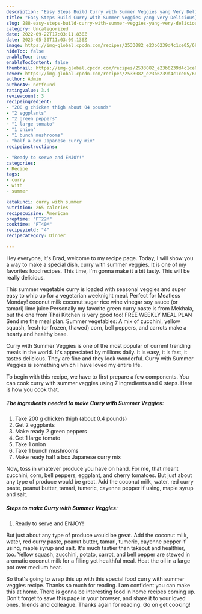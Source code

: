 ```yaml
---
description: "Easy Steps Build Curry with Summer Veggies yang Very Delicious}"
title: "Easy Steps Build Curry with Summer Veggies yang Very Delicious}"
slug: 288-easy-steps-build-curry-with-summer-veggies-yang-very-delicious
category: Uncategorized
date: 2022-09-22T17:03:11.838Z
date: 2023-05-30T11:03:09.136Z
image: https://img-global.cpcdn.com/recipes/2533082_e23b6239d4c1ce05/680x482cq70/curry-with-summer-veggies-recipe-main-photo.jpg
hideToc: false
enableToc: true
enableTocContent: false
thumbnail: https://img-global.cpcdn.com/recipes/2533082_e23b6239d4c1ce05/680x482cq70/curry-with-summer-veggies-recipe-main-photo.jpg
cover: https://img-global.cpcdn.com/recipes/2533082_e23b6239d4c1ce05/680x482cq70/curry-with-summer-veggies-recipe-main-photo.jpg
author: Admin
authorAv: notfound
ratingvalue: 3.4
reviewcount: 3
recipeingredient:
- "200 g chicken thigh about 04 pounds"
- "2 eggplants"
- "2 green peppers"
- "1 large tomato"
- "1 onion"
- "1 bunch mushrooms"
- "half a box Japanese curry mix"
recipeinstructions:

- "Ready to serve and ENJOY!"
categories:
- Recipe
tags:
- curry
- with
- summer

katakunci: curry with summer 
nutrition: 265 calories
recipecuisine: American
preptime: "PT22M"
cooktime: "PT40M"
recipeyield: "4"
recipecategory: Dinner

---
```



Hey everyone, it's Brad, welcome to my recipe page. Today, I will show you a way to make a special dish, curry with summer veggies. It is one of my favorites food recipes. This time, I'm gonna make it a bit tasty. This will be really delicious.

This summer vegetable curry is loaded with seasonal veggies and super easy to whip up for a vegetarian weeknight meal. Perfect for Meatless Monday! coconut milk coconut sugar rice wine vinegar soy sauce (or tamari) lime juice Personally my favorite green curry paste is from Mekhala, but the one from Thai Kitchen is very good too! FREE WEEKLY MEAL PLAN Send me the meal plan. Summer vegetables: A mix of zucchini, yellow squash, fresh (or frozen, thawed) corn, bell peppers, and carrots make a hearty and healthy base.

Curry with Summer Veggies is one of the most popular of current trending meals in the world. It's appreciated by millions daily. It is easy, it is fast, it tastes delicious. They are fine and they look wonderful. Curry with Summer Veggies is something which I have loved my entire life.


To begin with this recipe, we have to first prepare a few components. You can cook curry with summer veggies using 7 ingredients and 0 steps. Here is how you cook that.

<!--inarticleads1-->

##### The ingredients needed to make Curry with Summer Veggies:

1. Take 200 g chicken thigh (about 0.4 pounds)
1. Get 2 eggplants
1. Make ready 2 green peppers
1. Get 1 large tomato
1. Take 1 onion
1. Take 1 bunch mushrooms
1. Make ready half a box Japanese curry mix


Now, toss in whatever produce you have on hand. For me, that meant zucchini, corn, bell peppers, eggplant, and cherry tomatoes. But just about any type of produce would be great. Add the coconut milk, water, red curry paste, peanut butter, tamari, tumeric, cayenne pepper if using, maple syrup and salt. 

<!--inarticleads2-->

##### Steps to make Curry with Summer Veggies:


1. Ready to serve and ENJOY!

But just about any type of produce would be great. Add the coconut milk, water, red curry paste, peanut butter, tamari, tumeric, cayenne pepper if using, maple syrup and salt. It&#39;s much tastier than takeout and healthier, too. Yellow squash, zucchini, potato, carrot, and bell pepper are stewed in aromatic coconut milk for a filling yet healthful meal. Heat the oil in a large pot over medium heat. 

So that's going to wrap this up with this special food curry with summer veggies recipe. Thanks so much for reading. I am confident you can make this at home. There is gonna be interesting food in home recipes coming up. Don't forget to save this page in your browser, and share it to your loved ones, friends and colleague. Thanks again for reading. Go on get cooking!
